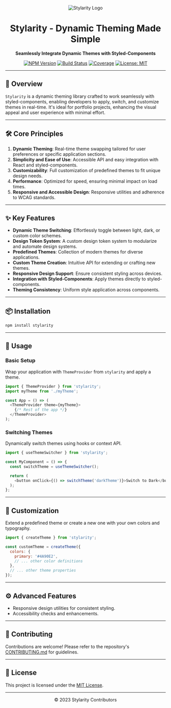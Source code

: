 <div align="center">

![Stylarity Logo](path_to_logo.png)
# Stylarity - Dynamic Theming Made Simple

**Seamlessly Integrate Dynamic Themes with Styled-Components**

[![NPM Version](https://img.shields.io/npm/v/stylarity.svg?style=flat)](https://www.npmjs.com/package/stylarity)
[![Build Status](https://img.shields.io/travis/com/username/stylarity.svg?style=flat)](https://travis-ci.com/username/stylarity)
[![Coverage](https://img.shields.io/codecov/c/github/username/stylarity.svg?style=flat)](https://codecov.io/gh/username/stylarity)
[![License: MIT](https://img.shields.io/badge/License-MIT-yellow.svg)](https://opensource.org/licenses/MIT)

</div>

---

## 🌟 Overview

`Stylarity` is a dynamic theming library crafted to work seamlessly with styled-components, enabling developers to apply, switch, and customize themes in real-time. It's ideal for portfolio projects, enhancing the visual appeal and user experience with minimal effort.

---

## 🛠 Core Principles

1. **Dynamic Theming**: Real-time theme swapping tailored for user preferences or specific application sections.
2. **Simplicity and Ease of Use**: Accessible API and easy integration with React and styled-components.
3. **Customizability**: Full customization of predefined themes to fit unique design needs.
4. **Performance**: Optimized for speed, ensuring minimal impact on load times.
5. **Responsive and Accessible Design**: Responsive utilities and adherence to WCAG standards.

---

## ✨ Key Features

- **Dynamic Theme Switching**: Effortlessly toggle between light, dark, or custom color schemes.
- **Design Token System**: A custom design token system to modularize and automate design systems.
- **Predefined Themes**: Collection of modern themes for diverse applications.
- **Custom Theme Creation**: Intuitive API for extending or crafting new themes.
- **Responsive Design Support**: Ensure consistent styling across devices.
- **Integration with Styled-Components**: Apply themes directly to styled-components.
- **Theming Consistency**: Uniform style application across components.

---

## 📦 Installation

```bash
npm install stylarity
```

---

## 🚀 Usage

### Basic Setup

Wrap your application with `ThemeProvider` from `stylarity` and apply a theme.

```javascript
import { ThemeProvider } from 'stylarity';
import myTheme from './myTheme';

const App = () => (
  <ThemeProvider theme={myTheme}>
    {/* Rest of the app */}
  </ThemeProvider>
);
```

### Switching Themes

Dynamically switch themes using hooks or context API.

```javascript
import { useThemeSwitcher } from 'stylarity';

const MyComponent = () => {
  const switchTheme = useThemeSwitcher();

  return (
    <button onClick={() => switchTheme('darkTheme')}>Switch to Dark</button>
  );
};
```

---

## 🔧 Customization

Extend a predefined theme or create a new one with your own colors and typography.

```javascript
import { createTheme } from 'stylarity';

const customTheme = createTheme({
  colors: {
    primary: '#4A90E2',
    // ... other color definitions
  },
  // ... other theme properties
});
```

---

## ⚙️ Advanced Features

- Responsive design utilities for consistent styling.
- Accessibility checks and enhancements.

---

## 🤝 Contributing

Contributions are welcome! Please refer to the repository's [CONTRIBUTING.md](path_to_contributing.md) for guidelines.

---

## 📄 License

This project is licensed under the [MIT License](LICENSE).

---

<div align="center">
© 2023 Stylarity Contributors
</div>
